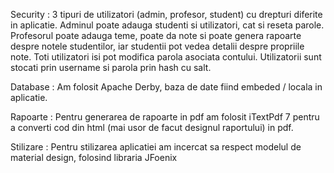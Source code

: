Security : 3 tipuri de utilizatori (admin, profesor, student) cu drepturi diferite in aplicatie. Adminul poate adauga studenti si utilizatori, cat si reseta parole. Profesorul poate adauga teme, poate da note si poate genera rapoarte despre notele studentilor, iar studentii pot vedea detalii despre propriile note. Toti utilizatori isi pot modifica parola asociata contului. Utilizatorii sunt stocati prin username si parola prin hash cu salt.

Database : Am folosit Apache Derby, baza de date fiind embeded / locala in aplicatie.

Rapoarte : Pentru generarea de rapoarte in pdf am folosit iTextPdf 7 pentru a converti cod din html (mai usor de facut designul raportului) in pdf.

Stilizare : Pentru stilizarea aplicatiei am incercat sa respect modelul de material design, folosind libraria JFoenix